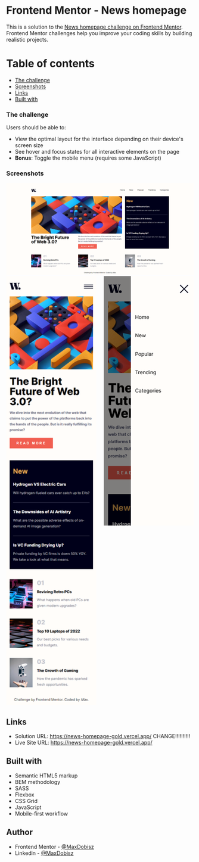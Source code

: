 # Frontend Mentor - News homepage
This is a solution to the [News homepage challenge on Frontend Mentor](https://www.frontendmentor.io/challenges/news-homepage-H6SWTa1MFl). Frontend Mentor challenges help you improve your coding skills by building realistic projects. 

# Table of contents
  - [The challenge](#the-challenge)
  - [Screenshots](#screenshots)
  - [Links](#links)
  - [Built with](#built-with)

### The challenge

Users should be able to:

- View the optimal layout for the interface depending on their device's screen size
- See hover and focus states for all interactive elements on the page
- **Bonus**: Toggle the mobile menu (requires some JavaScript)

### Screenshots
<img src="./screenshots/desktop.png"/>
<img  src="./screenshots/mobile1.png" width="48%"/>
<img align='right' src="./screenshots/mobile2.png" width="48%" margin="200px"/>

## Links
- Solution URL: https://news-homepage-gold.vercel.app/ CHANGE!!!!!!!!!!
- Live Site URL: https://news-homepage-gold.vercel.app/

## Built with
- Semantic HTML5 markup
- BEM methodology
- SASS 
- Flexbox
- CSS Grid
- JavaScript
- Mobile-first workflow

## Author
- Frontend Mentor - [@MaxDobisz](https://www.frontendmentor.io/profile/maxdobisz)
- Linkedin - [@MaxDobisz](https://www.linkedin.com/in/maxdobisz/)